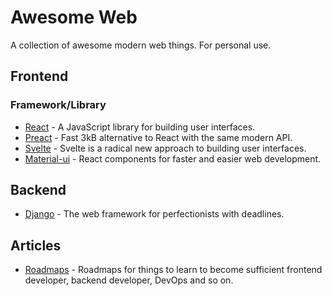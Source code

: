 # Awesome Web
A collection of awesome modern web things. For personal use.
## Frontend
### Framework/Library
* [React](https://reactjs.org/) - A JavaScript library for building user interfaces.
* [Preact](https://preactjs.com/) - Fast 3kB alternative to React with the same modern API.
* [Svelte](https://svelte.dev/) - Svelte is a radical new approach to building user interfaces.
* [Material-ui](https://material-ui.com/) - React components for faster and easier web development.
## Backend
* [Django](https://www.djangoproject.com/) - The web framework for perfectionists with deadlines.
## Articles
* [Roadmaps](https://roadmap.sh/roadmaps) - Roadmaps for things to learn to become sufficient frontend developer, backend developer, DevOps and so on.
